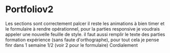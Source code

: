 # Portfoliov2

Les sections sont correctement palcer il reste les animations à bien timer et le formulaire à rendre opérationnel, pour la parties responsive je voudrais appeler une nouvelle feuille de style. il faut aussi remplir le texte des parties formation expérience (sans faute d'orthographe), pour tout cela je pense finr dans 1 semaine 1/2 (voir 2 pour le formulaire) Cordialement 
